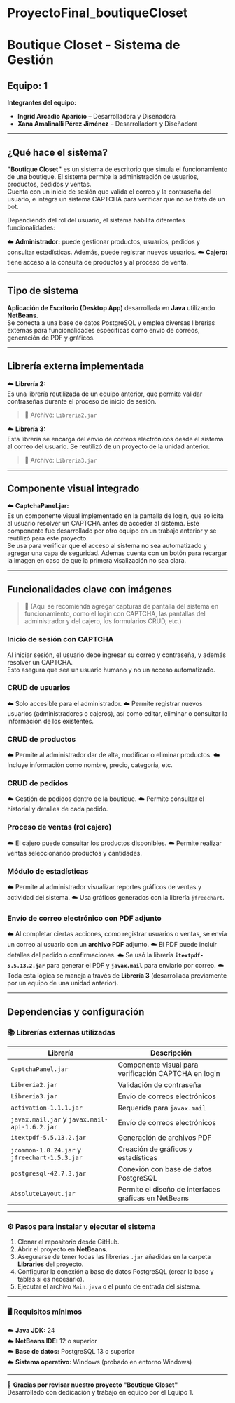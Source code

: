 # ProyectoFinal_boutiqueCloset
# Boutique Closet - Sistema de Gestión

## Equipo: 1  
**Integrantes del equipo:**
- **Ingrid Arcadio Aparicio** – Desarrolladora y Diseñadora  
- **Xana Amalinalli Pérez Jiménez** – Desarrolladora y Diseñadora  

---

## ¿Qué hace el sistema?

**"Boutique Closet"** es un sistema de escritorio que simula el funcionamiento de una boutique. El sistema permite la administración de usuarios, productos, pedidos y ventas.  
Cuenta con un inicio de sesión que valida el correo y la contraseña del usuario, e integra un sistema CAPTCHA para verificar que no se trata de un bot.  

Dependiendo del rol del usuario, el sistema habilita diferentes funcionalidades:

☁️ **Administrador:** puede gestionar productos, usuarios, pedidos y consultar estadísticas. Además, puede registrar nuevos usuarios.
☁️ **Cajero:** tiene acceso a la consulta de productos y al proceso de venta.

---

## Tipo de sistema

**Aplicación de Escritorio (Desktop App)** desarrollada en **Java** utilizando **NetBeans**.  
Se conecta a una base de datos PostgreSQL y emplea diversas librerías externas para funcionalidades específicas como envío de correos, generación de PDF y gráficos.

---

## Librería externa implementada

☁️ **Librería 2:**  
  Es una librería reutilizada de un equipo anterior, que permite validar contraseñas durante el proceso de inicio de sesión.

  > 📁 Archivo: `Libreria2.jar`

☁️ **Librería 3:**  
  Esta librería se encarga del envío de correos electrónicos desde el sistema al correo del usuario. Se reutilizó de un proyecto de la unidad anterior.

  > 📁 Archivo: `Libreria3.jar`

---

## Componente visual integrado

☁️ **CaptchaPanel.jar:**  
  Es un componente visual implementado en la pantalla de login, que solicita al usuario resolver un CAPTCHA antes de acceder al sistema. Este componente fue desarrollado por otro equipo en un trabajo anterior y se reutilizó para este proyecto.  
  Se usa para verificar que el acceso al sistema no sea automatizado y agregar una capa de seguridad. Ademas cuenta con un botón para recargar la imagen en caso de que la primera visalización no sea clara.

---

## Funcionalidades clave con imágenes

> 📸 (Aquí se recomienda agregar capturas de pantalla del sistema en funcionamiento, como el login con CAPTCHA, las pantallas del administrador y del cajero, los formularios CRUD, etc.)

###  Inicio de sesión con CAPTCHA
Al iniciar sesión, el usuario debe ingresar su correo y contraseña, y además resolver un CAPTCHA.  
Esto asegura que sea un usuario humano y no un acceso automatizado.

###  CRUD de usuarios
☁️ Solo accesible para el administrador.
☁️ Permite registrar nuevos usuarios (administradores o cajeros), así como editar, eliminar o consultar la información de los existentes.

###  CRUD de productos
☁️ Permite al administrador dar de alta, modificar o eliminar productos.
☁️ Incluye información como nombre, precio, categoría, etc.

###  CRUD de pedidos
☁️ Gestión de pedidos dentro de la boutique.
☁️ Permite consultar el historial y detalles de cada pedido.

###  Proceso de ventas (rol cajero)
☁️ El cajero puede consultar los productos disponibles.
☁️ Permite realizar ventas seleccionando productos y cantidades.

###  Módulo de estadísticas
☁️ Permite al administrador visualizar reportes gráficos de ventas y actividad del sistema.
☁️ Usa gráficos generados con la librería `jfreechart`.

###  Envío de correo electrónico con PDF adjunto
☁️ Al completar ciertas acciones, como registrar usuarios o ventas, se envía un correo al usuario con un **archivo PDF** adjunto.
☁️ El PDF puede incluir detalles del pedido o confirmaciones.
☁️ Se usó la librería **`itextpdf-5.5.13.2.jar`** para generar el PDF y **`javax.mail`** para enviarlo por correo.
☁️ Toda esta lógica se maneja a través de **Librería 3** (desarrollada previamente por un equipo de una unidad anterior).

---

## Dependencias y configuración

### 📚 Librerías externas utilizadas

| Librería | Descripción |
|----------|-------------|
| `CaptchaPanel.jar` | Componente visual para verificación CAPTCHA en login |
| `Libreria2.jar` | Validación de contraseña |
| `Libreria3.jar` | Envío de correos electrónicos |
| `activation-1.1.1.jar` | Requerida para `javax.mail` |
| `javax.mail.jar` y `javax.mail-api-1.6.2.jar` | Envío de correos electrónicos |
| `itextpdf-5.5.13.2.jar` | Generación de archivos PDF |
| `jcommon-1.0.24.jar` y `jfreechart-1.5.3.jar` | Creación de gráficos y estadísticas |
| `postgresql-42.7.3.jar` | Conexión con base de datos PostgreSQL |
| `AbsoluteLayout.jar` | Permite el diseño de interfaces gráficas en NetBeans |

---

### ⚙️ Pasos para instalar y ejecutar el sistema

1. Clonar el repositorio desde GitHub.
2. Abrir el proyecto en **NetBeans**.
3. Asegurarse de tener todas las librerías `.jar` añadidas en la carpeta **Libraries** del proyecto.
4. Configurar la conexión a base de datos PostgreSQL (crear la base y tablas si es necesario).
5. Ejecutar el archivo `Main.java` o el punto de entrada del sistema.

---

### 🖥️ Requisitos mínimos

☁️ **Java JDK:** 24  
☁️ **NetBeans IDE:** 12 o superior  
☁️ **Base de datos:** PostgreSQL 13 o superior  
☁️ **Sistema operativo:** Windows (probado en entorno Windows)

---

🎉 **Gracias por revisar nuestro proyecto "Boutique Closet"**  
Desarrollado con dedicación y trabajo en equipo por el Equipo 1.

